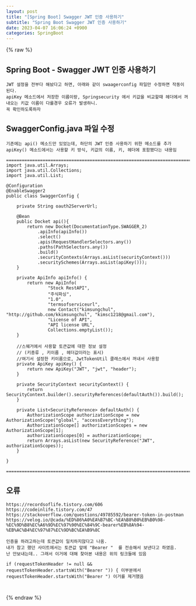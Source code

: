 ```yaml
---  
layout: post  
title: "[Spring Boot] Swagger JWT 인증 사용하기"  
subtitle: "Spring Boot Swagger JWT 인증 사용하기"  
date: 2023-04-07 16:06:24 +0900  
categories: SpringBoot  
---  
```

{% raw %}  
## Spring Boot - Swagger JWT 인증 사용하기  
  
	JWT 설정을 전부다 해놨다고 하면, 아래와 같이 swaagerconfig 파일만 수정하면 작동이 된다.  
	apiKey 메소드에서 저장한 이름이랑, Springsecurity 에서 키값을 비교할때 헤더에서 꺼내오는 키값 이름이 다를경우 오류가 발생하니.  
	꼭 확인하도록하자  
  
## SwaggerConfig.java 파일 수정  
  
	기존에는 api() 메소드만 있었는데, 하단의 JWT 인증 사용하기 위한 메소드를 추가  
	apiKey() 메소드에서는 사용할 키 방식, 키값의 이름, 키, 헤더에 포함됐다는 내용임  
  
	=================================================================================================================  
	import java.util.Arrays;  
	import java.util.Collections;  
	import java.util.List;  
  
	@Configuration  
	@EnableSwagger2  
	public class SwaggerConfig {  
  
		private String oauth2ServerUrl;  
  
		@Bean  
		public Docket api(){  
			return new Docket(DocumentationType.SWAGGER_2)  
				.apiInfo(apiInfo())  
				.select()  
				.apis(RequestHandlerSelectors.any())  
				.paths(PathSelectors.any())  
				.build()  
				.securityContexts(Arrays.asList(securityContext()))  
				.securitySchemes(Arrays.asList(apiKey()));  
		}  
  
		private ApiInfo apiInfo() {  
			return new ApiInfo(  
					"Stock RestAPI",  
					"주식파싱",  
					"1.0",  
					"termsofserviceurl",  
					new Contact("kimsungchul", "http://github.com/kkimsungchul", "kimsc1218@gmail.com"),  
					"License of API",  
					"API license URL",  
					Collections.emptyList());  
		}  
  
		//스웨거에서 사용할 토큰값에 대한 정보 설정  
		// (키종류 , 키이름 , 헤더값이라는 표시)  
		//여기서 설정한 키이름으로, JwtTokenUtil 클래스에서 꺼내서 사용함  
		private ApiKey apiKey() {  
			return new ApiKey("JWT", "jwt", "header");  
		}  
  
		private SecurityContext securityContext() {  
			return SecurityContext.builder().securityReferences(defaultAuth()).build();  
		}  
  
		private List<SecurityReference> defaultAuth() {  
			AuthorizationScope authorizationScope = new AuthorizationScope("global", "accessEverything");  
			AuthorizationScope[] authorizationScopes = new AuthorizationScope[1];  
			authorizationScopes[0] = authorizationScope;  
			return Arrays.asList(new SecurityReference("JWT", authorizationScopes));  
		}  
  
	}  
  
	=================================================================================================================  
  
## 오류  
  
	https://recordsoflife.tistory.com/606  
	https://codeinlife.tistory.com/47  
	https://stackoverflow.com/questions/49785592/bearer-token-in-postman  
	https://velog.io/@cada/%ED%86%A0%EA%B7%BC-%EA%B8%B0%EB%B0%98-%EC%9D%B8%EC%A6%9D%EC%97%90%EC%84%9C-bearer%EB%8A%94-%EB%AC%B4%EC%97%87%EC%9D%BC%EA%B9%8C  
  
	인증을 하려고하는데 토큰값이 일치하지않다고 나옴.  
	내가 참고 했던 사이트에서는 토큰값 앞에 "Bearer "  를 전송해서 보낸다고 하였음.  
	난 안보내는데.. 그래서 이거에 대해 찾아본 내용은 위의 링크들에 있음  
  
	if (requestTokenHeader != null && requestTokenHeader.startsWith("Bearer ")) { 이부분에서  requestTokenHeader.startsWith("Bearer ") 이거를 제거했음  
  
	                                                                                                                                                                                                                                                                                                                                                                                                                                                                                                                                                                                                                                                                                                                                                                                                                                                                                                                                                                                                                                                                                                                                                                                                                                                                                                                                                                                                                                                                                                                                                                                                                                                                                                                                                                                                                                                                                                                                                                                                                                                                                                                                                                                                                                                                                                                                                                                                                                                                                                                                                                                                                                                                                                                                      
{% endraw %}